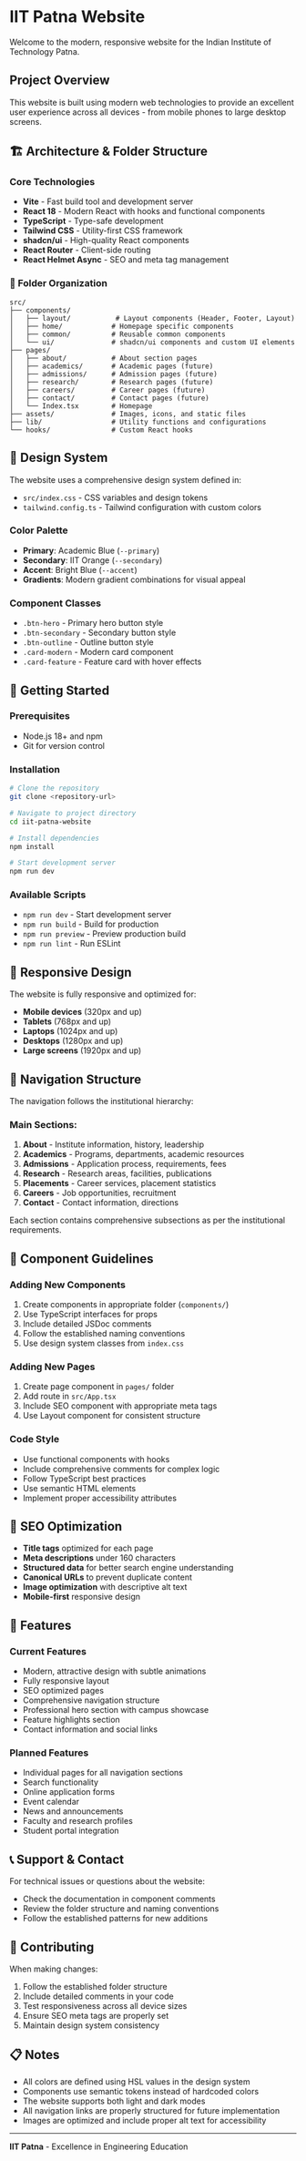 # IIT Patna Website

Welcome to the modern, responsive website for the Indian Institute of Technology Patna.

## Project Overview

This website is built using modern web technologies to provide an excellent user experience across all devices - from mobile phones to large desktop screens.

## 🏗️ Architecture & Folder Structure

### Core Technologies
- **Vite** - Fast build tool and development server
- **React 18** - Modern React with hooks and functional components
- **TypeScript** - Type-safe development
- **Tailwind CSS** - Utility-first CSS framework
- **shadcn/ui** - High-quality React components
- **React Router** - Client-side routing
- **React Helmet Async** - SEO and meta tag management

### 📁 Folder Organization

```
src/
├── components/
│   ├── layout/           # Layout components (Header, Footer, Layout)
│   ├── home/            # Homepage specific components
│   ├── common/          # Reusable common components
│   └── ui/              # shadcn/ui components and custom UI elements
├── pages/
│   ├── about/           # About section pages
│   ├── academics/       # Academic pages (future)
│   ├── admissions/      # Admission pages (future)
│   ├── research/        # Research pages (future)
│   ├── careers/         # Career pages (future)
│   ├── contact/         # Contact pages (future)
│   └── Index.tsx        # Homepage
├── assets/              # Images, icons, and static files
├── lib/                 # Utility functions and configurations
└── hooks/               # Custom React hooks
```

## 🎨 Design System

The website uses a comprehensive design system defined in:
- `src/index.css` - CSS variables and design tokens
- `tailwind.config.ts` - Tailwind configuration with custom colors

### Color Palette
- **Primary**: Academic Blue (`--primary`)
- **Secondary**: IIT Orange (`--secondary`)
- **Accent**: Bright Blue (`--accent`)
- **Gradients**: Modern gradient combinations for visual appeal

### Component Classes
- `.btn-hero` - Primary hero button style
- `.btn-secondary` - Secondary button style
- `.btn-outline` - Outline button style
- `.card-modern` - Modern card component
- `.card-feature` - Feature card with hover effects

## 🚀 Getting Started

### Prerequisites
- Node.js 18+ and npm
- Git for version control

### Installation
```bash
# Clone the repository
git clone <repository-url>

# Navigate to project directory
cd iit-patna-website

# Install dependencies
npm install

# Start development server
npm run dev
```

### Available Scripts
- `npm run dev` - Start development server
- `npm run build` - Build for production
- `npm run preview` - Preview production build
- `npm run lint` - Run ESLint

## 📱 Responsive Design

The website is fully responsive and optimized for:
- **Mobile devices** (320px and up)
- **Tablets** (768px and up)
- **Laptops** (1024px and up)
- **Desktops** (1280px and up)
- **Large screens** (1920px and up)

## 🧩 Navigation Structure

The navigation follows the institutional hierarchy:

### Main Sections:
1. **About** - Institute information, history, leadership
2. **Academics** - Programs, departments, academic resources
3. **Admissions** - Application process, requirements, fees
4. **Research** - Research areas, facilities, publications
5. **Placements** - Career services, placement statistics
6. **Careers** - Job opportunities, recruitment
7. **Contact** - Contact information, directions

Each section contains comprehensive subsections as per the institutional requirements.

## 🔧 Component Guidelines

### Adding New Components
1. Create components in appropriate folder (`components/`)
2. Use TypeScript interfaces for props
3. Include detailed JSDoc comments
4. Follow the established naming conventions
5. Use design system classes from `index.css`

### Adding New Pages
1. Create page component in `pages/` folder
2. Add route in `src/App.tsx`
3. Include SEO component with appropriate meta tags
4. Use Layout component for consistent structure

### Code Style
- Use functional components with hooks
- Include comprehensive comments for complex logic
- Follow TypeScript best practices
- Use semantic HTML elements
- Implement proper accessibility attributes

## 🎯 SEO Optimization

- **Title tags** optimized for each page
- **Meta descriptions** under 160 characters
- **Structured data** for better search engine understanding
- **Canonical URLs** to prevent duplicate content
- **Image optimization** with descriptive alt text
- **Mobile-first** responsive design

## 🌟 Features

### Current Features
- Modern, attractive design with subtle animations
- Fully responsive layout
- SEO optimized pages
- Comprehensive navigation structure
- Professional hero section with campus showcase
- Feature highlights section
- Contact information and social links

### Planned Features
- Individual pages for all navigation sections
- Search functionality
- Online application forms
- Event calendar
- News and announcements
- Faculty and research profiles
- Student portal integration

## 📞 Support & Contact

For technical issues or questions about the website:
- Check the documentation in component comments
- Review the folder structure and naming conventions
- Follow the established patterns for new additions

## 🔄 Contributing

When making changes:
1. Follow the established folder structure
2. Include detailed comments in your code
3. Test responsiveness across all device sizes
4. Ensure SEO meta tags are properly set
5. Maintain design system consistency

## 📋 Notes

- All colors are defined using HSL values in the design system
- Components use semantic tokens instead of hardcoded colors
- The website supports both light and dark modes
- All navigation links are properly structured for future implementation
- Images are optimized and include proper alt text for accessibility

---

**IIT Patna** - Excellence in Engineering Education